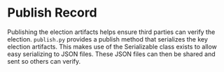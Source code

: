 # Publish Record

Publishing the election artifacts helps ensure third parties can verify the election. `publish.py` provides a publish method that serializes the key election artifacts. This makes use of the Serializable class exists to allow easy serializing to JSON files. These JSON files can then be shared and sent so others can verify.

